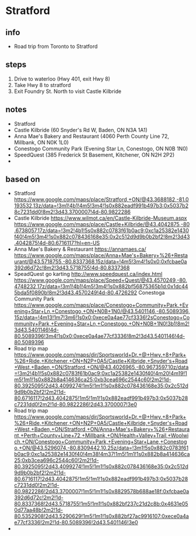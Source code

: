 # Stratford  

## info  
* Road trip from Toronto to Stratford

## steps  
1. Drive to waterloo (Hwy 401, exit Hwy 8)
2. Take Hwy 8 to stratford
3. Exit Foundry St. North to visit Castle Kilbride

## notes  
*  Stratford
*  Castle Kilbride (60 Snyder's Rd W, Baden, ON N3A 1A1)
*  Anna Mae's Bakery and Restaurant (4060 Perth County Line 72, Millbank, ON N0K 1L0)
*  Conestogo Community Park (Evening Star Ln, Conestogo, ON N0B 1N0)
*  SpeedQuest (385 Frederick St Basement, Kitchener, ON N2H 2P2)
*  

## based on  
*  Stratford https://www.google.com/maps/place/Stratford,+ON/@43.3688182,-81.0193532,13z/data=!3m1!4b1!4m5!3m4!1s0x882eadf991b497b3:0x5037b28c7231dd0!8m2!3d43.3700007!4d-80.9822286
*  Castle Kilbride https://www.wilmot.ca/en/Castle-Kilbride-Museum.aspx  https://www.google.com/maps/place/Castle+Kilbride/@43.4042875,-80.6738057,17z/data=!3m2!4b1!5s0x882c0783f61b0ac9:0xc1a25382e1430f40!4m5!3m4!1s0x882c078436168e35:0x2c512d9d9b0b2bf2!8m2!3d43.4042875!4d-80.6716117?hl=en-US
* Anna Mae's Bakery & Restaurant https://annamaes.ca/   https://www.google.com/maps/place/Anna+Mae's+Bakery+%26+Restaurant/@43.5718755,-80.8337368,15z/data=!4m5!3m4!1s0x0:0xfcbae0a392d6d72c!8m2!3d43.5718755!4d-80.8337368
* SpeadQuest go karting http://www.speedquest.ca/index.html   https://www.google.com/maps/place/Speed+Quest/@43.4570249,-80.4748232,17z/data=!3m1!4b1!4m5!3m4!1s0x882bf56875365b1d:0x1dc445bda5f0890b!8m2!3d43.4570249!4d-80.4726292
Conestoga Community Park https://www.google.com/maps/place/Conestogo+Community+Park,+Evening+Star+Ln,+Conestogo,+ON+N0B+1N0/@43.5401146,-80.5089396,15z/data=!4m13!1m7!3m6!1s0x0:0xece0a4ae77cf3336!2sConestogo+Community+Park,+Evening+Star+Ln,+Conestogo,+ON+N0B+1N0!3b1!8m2!3d43.5401146!4d-80.5089396!3m4!1s0x0:0xece0a4ae77cf3336!8m2!3d43.5401146!4d-80.5089396
* Road trip map  https://www.google.com/maps/dir/Sportsworld+Dr.+@+Hwy.+8+Park+%26+Ride,+Kitchener,+ON+N2P+0A5/Castle+Kilbride,+Snyder's+Road+West,+Baden,+ON/Stratford,+ON/@43.4026965,-80.9673597,10z/data=!3m2!4b1!5s0x882c0783f61b0ac9:0xc1a25382e1430f40!4m20!4m19!1m5!1m1!1s0x882b8a414636ca25:0xb3cea696c2544c60!2m2!1d-80.3925095!2d43.4099274!1m5!1m1!1s0x882c078436168e35:0x2c512d9d9b0b2bf2!2m2!1d-80.6716117!2d43.4042875!1m5!1m1!1s0x882eadf991b497b3:0x5037b28c7231dd0!2m2!1d-80.9822286!2d43.3700007!3e0
* Road trip map   https://www.google.com/maps/dir/Sportsworld+Dr.+@+Hwy.+8+Park+%26+Ride,+Kitchener,+ON+N2P+0A5/Castle+Kilbride,+Snyder's+Road+West,+Baden,+ON/Stratford,+ON/Anna+Mae's+Bakery+%26+Restaurant,+Perth+County+Line+72,+Millbank,+ON/Health+Valley+Trail,+Woolwich,+ON/Conestogo+Community+Park,+Evening+Star+Lane,+Conestogo,+ON/@43.5296074,-80.8309442,10.25z/data=!3m1!5s0x882c0783f61b0ac9:0xc1a25382e1430f40!4m38!4m37!1m5!1m1!1s0x882b8a414636ca25:0xb3cea696c2544c60!2m2!1d-80.3925095!2d43.4099274!1m5!1m1!1s0x882c078436168e35:0x2c512d9d9b0b2bf2!2m2!1d-80.6716117!2d43.4042875!1m5!1m1!1s0x882eadf991b497b3:0x5037b28c7231dd0!2m2!1d-80.9822286!2d43.3700007!1m5!1m1!1s0x8829578b688ae18f:0xfcbae0a392d6d72c!2m2!1d-80.8337368!2d43.5718755!1m5!1m1!1s0x882bf237c21d2c8b:0x4631e050d77aa48b!2m2!1d-80.5352908!2d43.5290629!1m5!1m1!1s0x882bf27ac9916107:0xece0a4ae77cf3336!2m2!1d-80.5089396!2d43.5401146!3e0
* 

